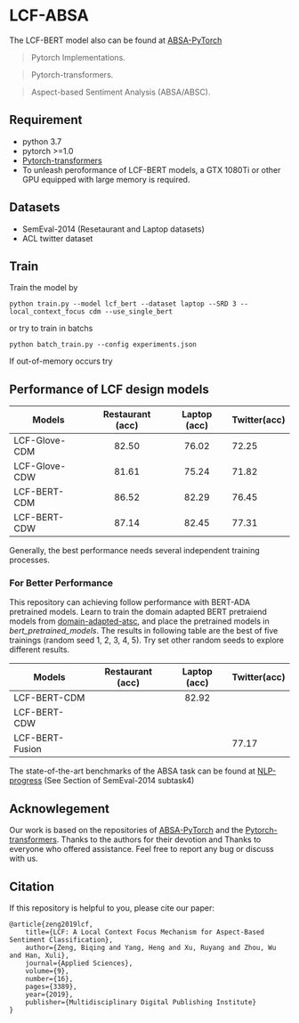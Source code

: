 # LCF-ABSA
The LCF-BERT model also can be found at [ABSA-PyTorch](https://github.com/songyouwei/ABSA-PyTorch)

> Pytorch Implementations.

> Pytorch-transformers.

> Aspect-based Sentiment Analysis (ABSA/ABSC).


## Requirement
* python 3.7
* pytorch >=1.0
* [Pytorch-transformers](https://github.com/huggingface/transformers)
* To unleash peroformance of LCF-BERT models, a GTX 1080Ti or other GPU equipped with large memory is required.

## Datasets

* SemEval-2014 (Resetaurant and Laptop datasets) 
* ACL twitter dataset

## Train

Train the model by

```
python train.py --model lcf_bert --dataset laptop --SRD 3 --local_context_focus cdm --use_single_bert
```

or try to train in batchs

```
python batch_train.py --config experiments.json
```

If out-of-memory occurs try 

## Performance of LCF design models

| Models           | Restaurant (acc) | Laptop (acc) |  Twitter(acc) 
| ------------- | :-----:| :-----:| --- | 
| LCF-Glove-CDM | 82.50 | 76.02 | 72.25| 
| LCF-Glove-CDW | 81.61 | 75.24 | 71.82| 
| LCF-BERT-CDM | 86.52 | 82.29 | 76.45| 
| LCF-BERT-CDW | 87.14 | 82.45 | 77.31| 

Generally, the best performance needs several independent training processes.

### For Better Performance
This repository can achieving follow performance with BERT-ADA pretrained models. Learn to train the domain adapted BERT pretraiend models from [domain-adapted-atsc](https://github.com/deepopinion/domain-adapted-atsc), and place the pretrained models in *bert_pretrained_models*. The results in following table are the best of five trainings (random seed 1, 2, 3, 4, 5). Try set other random seeds to explore different results.

| Models            | Restaurant (acc)  | Laptop (acc)  |  Twitter(acc) 
| -------------     | :-----:           | :-----:       | ---           | 
| LCF-BERT-CDM      |                   | 82.92         |               | 
| LCF-BERT-CDW      |                   |               |               | 
| LCF-BERT-Fusion   |                   |               | 77.17         | 

The state-of-the-art benchmarks of the ABSA task can be found at [NLP-progress](https://nlpprogress.com) (See Section of SemEval-2014 subtask4)

## Acknowlegement

Our work is based on the repositories of [ABSA-PyTorch](https://github.com/songyouwei/ABSA-PyTorch) and the [Pytorch-transformers](https://github.com/huggingface/transformers). Thanks to the authors for their devotion and Thanks to everyone who offered assistance.
Feel free to report any bug or discuss with us. 

## Citation
If this repository is helpful to you, please cite our paper:

    @article{zeng2019lcf,
        title={LCF: A Local Context Focus Mechanism for Aspect-Based Sentiment Classification},
        author={Zeng, Biqing and Yang, Heng and Xu, Ruyang and Zhou, Wu and Han, Xuli},
        journal={Applied Sciences},
        volume={9},
        number={16},
        pages={3389},
        year={2019},
        publisher={Multidisciplinary Digital Publishing Institute}
    }
